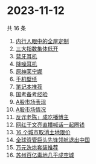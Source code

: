 # 2023-11-12

共 16 条

<!-- BEGIN -->
<!-- 最后更新时间 Sun Nov 12 2023 06:05:53 GMT+0800 (China Standard Time) -->

1. [内行人眼中的全屋定制](https://www.zhihu.com/search?q=%E5%86%85%E8%A1%8C%E4%BA%BA%E7%9C%BC%E4%B8%AD%E7%9A%84%E5%85%A8%E5%B1%8B%E5%AE%9A%E5%88%B6)
1. [三大指数集体低开](https://www.zhihu.com/search?q=%E4%B8%89%E5%A4%A7%E6%8C%87%E6%95%B0%E9%9B%86%E4%BD%93%E4%BD%8E%E5%BC%80)
1. [蓝牙耳机](https://www.zhihu.com/search?q=%E8%93%9D%E7%89%99%E8%80%B3%E6%9C%BA)
1. [降噪耳机](https://www.zhihu.com/search?q=%E9%99%8D%E5%99%AA%E8%80%B3%E6%9C%BA)
1. [原神芙宁娜](https://www.zhihu.com/search?q=%E5%8E%9F%E7%A5%9E%E8%8A%99%E5%AE%81%E5%A8%9C)
1. [手机壁纸](https://www.zhihu.com/search?q=%E6%89%8B%E6%9C%BA%E5%A3%81%E7%BA%B8)
1. [笔记本推荐](https://www.zhihu.com/search?q=%E7%AC%94%E8%AE%B0%E6%9C%AC%E6%8E%A8%E8%8D%90)
1. [国考备考经验](https://www.zhihu.com/search?q=%E5%9B%BD%E8%80%83%E5%A4%87%E8%80%83%E7%BB%8F%E9%AA%8C)
1. [A股市场表现](https://www.zhihu.com/search?q=A%E8%82%A1%E5%B8%82%E5%9C%BA%E8%A1%A8%E7%8E%B0)
1. [A股市场情况](https://www.zhihu.com/search?q=A%E8%82%A1%E5%B8%82%E5%9C%BA%E6%83%85%E5%86%B5)
1. [反诈老陈」成吃播博主](https://www.zhihu.com/search?q=%E5%8F%8D%E8%AF%88%E8%80%81%E9%99%88%E3%80%8D%E6%88%90%E5%90%83%E6%92%AD%E5%8D%9A%E4%B8%BB)
1. [网红于文亮直播喊话一起圈钱](https://www.zhihu.com/search?q=%E7%BD%91%E7%BA%A2%E4%BA%8E%E6%96%87%E4%BA%AE%E7%9B%B4%E6%92%AD%E5%96%8A%E8%AF%9D%E4%B8%80%E8%B5%B7%E5%9C%88%E9%92%B1)
1. [16 个城市取消土地限价](https://www.zhihu.com/search?q=16%20%E4%B8%AA%E5%9F%8E%E5%B8%82%E5%8F%96%E6%B6%88%E5%9C%9F%E5%9C%B0%E9%99%90%E4%BB%B7)
1. [全球资管巨头先锋领航退出中国](https://www.zhihu.com/search?q=%E5%85%A8%E7%90%83%E8%B5%84%E7%AE%A1%E5%B7%A8%E5%A4%B4%E5%85%88%E9%94%8B%E9%A2%86%E8%88%AA%E9%80%80%E5%87%BA%E4%B8%AD%E5%9B%BD)
1. [万元洗烘套装推荐](https://www.zhihu.com/search?q=%E4%B8%87%E5%85%83%E6%B4%97%E7%83%98%E5%A5%97%E8%A3%85%E6%8E%A8%E8%8D%90)
1. [苏州百亿毒地几乎成空城](https://www.zhihu.com/search?q=%E8%8B%8F%E5%B7%9E%E7%99%BE%E4%BA%BF%E6%AF%92%E5%9C%B0%E5%87%A0%E4%B9%8E%E6%88%90%E7%A9%BA%E5%9F%8E)

<!-- END -->
